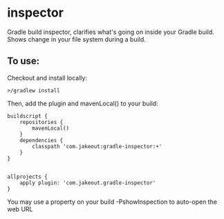# inspector
Gradle build inspector, clarifies what's going on inside your Gradle build. Shows change in your file system during a build.

## To use:

Checkout and install locally:

    >/gradlew install

Then, add the plugin and mavenLocal() to your build:

    buildscript {
        repositories {
            mavenLocal()
        }
        dependencies {
            classpath 'com.jakeout:gradle-inspector:+'
        }
    }


    allprojects {
        apply plugin: 'com.jakeout.gradle-inspector'
    }

You may use a property on your build -PshowInspection to auto-open the web URL